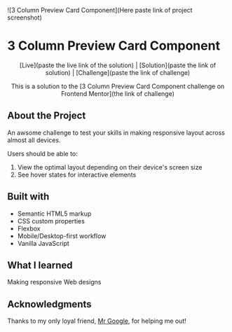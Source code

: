 
![3 Column Preview Card Component](Here paste link of project screenshot)



# 3 Column Preview Card Component

<div align="center">

[Live](paste the live link of the solution)
| [Solution](paste the link of solution)
| [Challenge](paste the link of challenge)

This is a solution to the [3 Column Preview Card Component challenge on Frontend Mentor](the link of challenge)

</div>




## About the Project

An awsome challenge to test your skills in making responsive layout across almost all devices.



Users should be able to:

1. View the optimal layout depending on their device's screen size
2. See hover states for interactive elements




## Built with 

- Semantic HTML5 markup
- CSS custom properties
- Flexbox
- Mobile/Desktop-first workflow
- Vanilla JavaScript

## What I learned 

Making responsive Web designs

## Acknowledgments

Thanks to my only loyal friend, [Mr Google](https://www.google.com/), for helping me out!